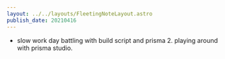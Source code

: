 ```yaml
---
layout: ../../layouts/FleetingNoteLayout.astro
publish_date: 20210416
---
```


- slow work day battling with build script and prisma 2. playing around with prisma studio.
